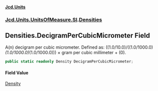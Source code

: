 #### [Jcd.Units](index.md 'index')
### [Jcd.Units.UnitsOfMeasure.SI](Jcd.Units.UnitsOfMeasure.SI.md 'Jcd.Units.UnitsOfMeasure.SI').[Densities](Densities.md 'Jcd.Units.UnitsOfMeasure.SI.Densities')

## Densities.DecigramPerCubicMicrometer Field

A(n) decigram per cubic micrometer. Defined as: ((1.0/10.0)/((1.0/1000.0)*(1.0/1000.0)*(1.0/1000.0))) × gram per cubic millimeter + (0).

```csharp
public static readonly Density DecigramPerCubicMicrometer;
```

#### Field Value
[Density](Density.md 'Jcd.Units.UnitTypes.Density')